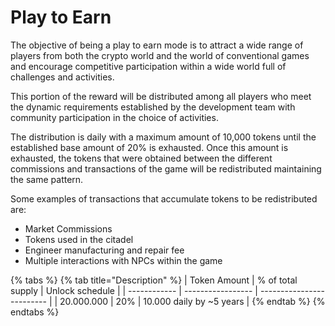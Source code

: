 # Play to Earn

The objective of being a play to earn mode is to attract a wide range of players from both the crypto world and the world of conventional games and encourage competitive participation within a wide world full of challenges and activities.

This portion of the reward will be distributed among all players who meet the dynamic requirements established by the development team with community participation in the choice of activities.

The distribution is daily with a maximum amount of 10,000 tokens until the established base amount of 20% is exhausted. Once this amount is exhausted, the tokens that were obtained between the different commissions and transactions of the game will be redistributed maintaining the same pattern.

Some examples of transactions that accumulate tokens to be redistributed are:

* Market Commissions
* Tokens used in the citadel
* Engineer manufacturing and repair fee
* Multiple interactions with NPCs within the game

{% tabs %}
{% tab title="Description" %}
| Token Amount | % of total supply | Unlock schedule           |
| ------------ | ----------------- | ------------------------- |
| 20.000.000   | 20%               | 10.000 daily by \~5 years |
{% endtab %}
{% endtabs %}
